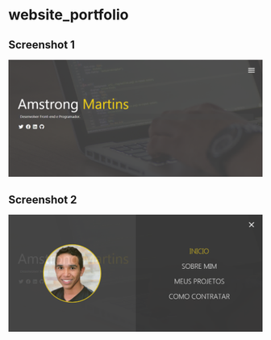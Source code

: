 # website_portfolio
## Screenshot 1
![Alt text](website1.PNG "Title")
## Screenshot 2
![Alt text](website2.PNG "Title")

